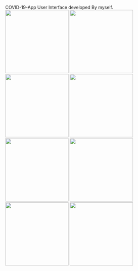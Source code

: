 COVID-19-App User Interface developed By myself.
<img src="https://user-images.githubusercontent.com/49118169/106433906-d36dea00-6496-11eb-8b3c-10974869861f.png" width="200" hight="100">
<img src="https://user-images.githubusercontent.com/49118169/106434719-ed5bfc80-6497-11eb-90bb-85a09663e64f.png" width="200" hight="100">
<img src="https://user-images.githubusercontent.com/49118169/106434744-f4830a80-6497-11eb-945b-b250551b8204.png" width="200" hight="100">
<img src="https://user-images.githubusercontent.com/49118169/106434751-f8af2800-6497-11eb-8929-7913e987e344.png" width="200" hight="100">
<img src="https://user-images.githubusercontent.com/49118169/106434767-fd73dc00-6497-11eb-8122-836e8cafecd9.png" width="200" hight="100">
<img src="https://user-images.githubusercontent.com/49118169/106434777-006ecc80-6498-11eb-9bdc-25f74897c253.png" width="200" hight="100">
<img src="https://user-images.githubusercontent.com/49118169/106434792-0664ad80-6498-11eb-8040-9114f4bc92d8.png" width="200" hight="100">
<img src="https://user-images.githubusercontent.com/49118169/106434817-0bc1f800-6498-11eb-97b2-eb5594ee2b65.png" width="200" hight="100">


